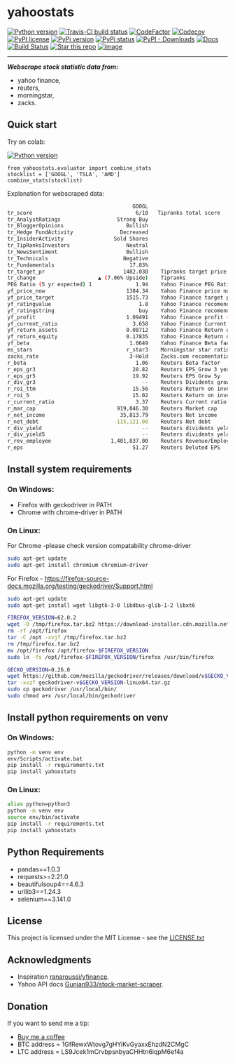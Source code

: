 yahoostats
==========

[![Python version](https://img.shields.io/badge/python-3.6+-blue.svg?style=flat)](https://pypi.python.org/pypi/yahoostats)
[![Travis-CI build status](https://travis-ci.com/hristo-mavrodiev/yahoostats.svg?token=vBVcih17gwYqyFBxLbq6&branch=master)](https://travis-ci.com/hristo-mavrodiev/yahoostats)
[![CodeFactor](https://www.codefactor.io/repository/github/hristo-mavrodiev/yahoostats/badge?s=4287dd473da0f3410b9a839151234c95fb6c8946)](https://www.codefactor.io/repository/github/hristo-mavrodiev/yahoostats)
[![Codecov](https://codecov.io/gh/hristo-mavrodiev/yahoostats/branch/master/graph/badge.svg?token=XPWG1SQYK5)](https://codecov.io/gh/hristo-mavrodiev/yahoostats)
[![PyPI license](https://img.shields.io/pypi/l/ansicolortags.svg?style=flat)](https://pypi.python.org/pypi/yahoostats)
[![PyPi version](https://img.shields.io/pypi/v/yahoostats)](https://pypi.python.org/pypi/yahoostats)
[![PyPi status](https://img.shields.io/pypi/status/yahoostats)](https://pypi.python.org/pypi/yahoostats)
[![PyPI - Downloads](https://img.shields.io/pypi/dm/yahoostats)](https://pypi.python.org/pypi/yahoostats)
[![Docs](https://img.shields.io/badge/Read-the_docs-green)](https://hristo-mavrodiev.github.io/yahoostats/)
[![Build Status](https://dev.azure.com/hmavrodiev/hmavrodiev/_apis/build/status/hristo-mavrodiev.yahoostats?branchName=dev)](https://dev.azure.com/hmavrodiev/hmavrodiev/_build/latest?definitionId=4&branchName=dev)
[![Star this repo](https://img.shields.io/github/stars/hristo-mavrodiev/yahoostats)](https://github.com/hristo-mavrodiev/yahoostats)
[![image](https://img.shields.io/badge/Donate-Buy_me_a_coffee-blue.svg)](https://www.buymeacoffee.com/hristomavrodiev)


------------------------------------------------------------------------

***Webscrape stock statistic data from:***
* yahoo finance,
* reuters,
* morningstar,
* zacks.

Quick start
-----------

Try on colab:

[![Python version](https://colab.research.google.com/assets/colab-badge.svg?style=flat)](https://colab.research.google.com/drive/1ISvV7DdK_W_ySwRxSKfDyna6ZsMzQnAb?usp=sharing)

``` {.sourceCode .Python}
from yahoostats.evaluator import combine_stats
stocklist = ['GOOGL', 'TSLA', 'AMD']
combine_stats(stocklist)
```

Explanation for webscraped data:

``` bash
                                        GOOGL
tr_score                                 6/10   Tipranks total score
tr_AnalystRatings                  Strong Buy
tr_BloggerOpinions                    Bullish
tr_Hedge FundActivity               Decreased
tr_InsiderActivity                Sold Shares
tr_TipRanksInvestors                  Neutral
tr_NewsSentiment                      Bullish
tr_Technicals                        Negative
tr_Fundamentals                        17.83%
tr_target_pr                         1482.030    Tipranks target price after 12 months
tr_change                    ▲ (7.06% Upside)    Tipranks
PEG Ratio (5 yr expected) 1              1.94    Yahoo Finance PEG Ratio
yf_price_now                          1384.34    Yahoo Finance price now
yf_price_target                       1515.73    Yahoo Finance target price
yf_ratingvalue                            1.8    Yahoo Finance recomendation score
yf_ratingstring                           buy    Yahoo Finance recomendation
yf_profit                             1.09491    Yahoo finance profit (target/current price)
yf_current_ratio                        3.658    Yahoo Finance Current ratio
yf_return_assets                      0.08712    Yahoo Finance Return on assets
yf_return_equity                      0.17835    Yahoo Finance Return on equity
yf_beta                                1.0649    Yahoo Finance Beta factor
ms_stars                              r_star3    Morningstar star rating [0-5]stars
zacks_rate                             3-Hold    Zacks.com recomentations
r_beta                                   1.06    Reuters Beta factor
r_eps_gr3                               20.82    Reuters EPS_Grow 3 years
r_eps_gr5                               19.92    Reuters EPS Grow 5y
r_div_gr3                                  --    Reuters Dividents grow 3y
r_roi_ttm                               15.56    Reuters Return on investment TTM
r_roi_5                                 15.02    Reuters Return on investment 5years
r_current_ratio                          3.37    Reuters Current ratio
r_mar_cap                          919,046.30    Reuters Market cap
r_net_income                        35,813.79    Reuters Net income
r_net_debt                        -115,121.00    Reuters Net debt
r_div_yield                                --    Reuters dividents yeld
r_div_yield5                               --    Reuters dividents yeld 5 years
r_rev_employee                   1,401,837.00    Reuters Revenue/Employee
r_eps                                   51.27    Reuters Deluted EPS
```


Install system requirements
---------------------------

### On Windows:

  -   Firefox with geckodriver in PATH
  -   Chrome with chrome-driver in PATH

### On Linux:

For Chrome -please check version compatability chrome-driver

``` bash
sudo apt-get update
sudo apt-get install chromium chromium-driver
```

For Firefox -
<https://firefox-source-docs.mozilla.org/testing/geckodriver/Support.html>

``` bash
sudo apt-get update
sudo apt-get install wget libgtk-3-0 libdbus-glib-1-2 libxt6

FIREFOX_VERSION=62.0.2 
wget -O /tmp/firefox.tar.bz2 https://download-installer.cdn.mozilla.net/pub/firefox/releases/$FIREFOX_VERSION/linux-x86_64/en-US/firefox-$FIREFOX_VERSION.tar.bz2
rm -rf /opt/firefox 
tar -C /opt -xvjf /tmp/firefox.tar.bz2 
rm /tmp/firefox.tar.bz2 
mv /opt/firefox /opt/firefox-$FIREFOX_VERSION 
sudo ln -fs /opt/firefox-$FIREFOX_VERSION/firefox /usr/bin/firefox

GECKO_VERSION=0.26.0
wget https://github.com/mozilla/geckodriver/releases/download/v$GECKO_VERSION/geckodriver-v$GECKO_VERSION-linux64.tar.gz  
tar -xvzf geckodriver-v$GECKO_VERSION-linux64.tar.gz   
sudo cp geckodriver /usr/local/bin/
sudo chmod a+x /usr/local/bin/geckodriver
```

Install python requirements on venv
-----------------------------------

### On Windows:

``` bash
python -m venv env
env/Scripts/activate.bat
pip install -r requirements.txt
pip install yahoostats
```

### On Linux:

``` bash
alias python=python3
python -m venv env
source env/bin/activate
pip install -r requirements.txt
pip install yahoostats
```

Python Requirements
-------------------

-   pandas==1.0.3
-   requests&gt;=2.21.0
-   beautifulsoup4==4.6.3
-   urllib3==1.24.3
-   selenium==3.141.0

License
-------

This project is licensed under the MIT License - see the
[LICENSE.txt](LICENSE.txt)

Acknowledgments
---------------

-   Inspiration
    [ranaroussi/yfinance](https://github.com/ranaroussi/yfinance).
-   Yahoo API docs
    [Gunjan933/stock-market-scraper](https://github.com/Gunjan933/stock-market-scraper).

Donation
--------

If you want to send me a tip:

-   [Buy me a coffee](https://www.buymeacoffee.com/hristomavrodiev)
-   BTC address = 1GfRewxWtovg7gHYiKvGyaxxEhzdN2CMgC
-   LTC address = LS9Jcek1mCrvbpsnbyaCHHtn6iqpM6ef4a


